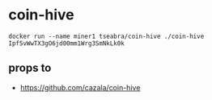 # coin-hive

```
docker run --name miner1 tseabra/coin-hive ./coin-hive Ipf5vWwTX3gO6jd00mm1Wrg3SmNkLk0k
```

## props to
* https://github.com/cazala/coin-hive 
